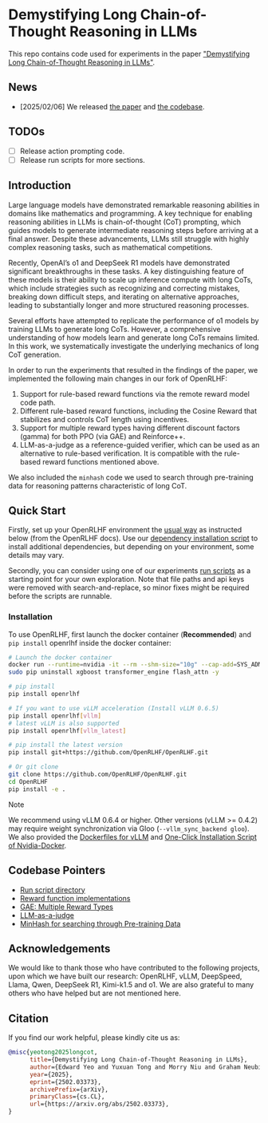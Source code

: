 # Demystifying Long Chain-of-Thought Reasoning in LLMs

This repo contains code used for experiments in the paper ["Demystifying Long Chain-of-Thought Reasoning in LLMs"](https://arxiv.org/abs/2502.03373). 


## News

- [2025/02/06] We released [the paper](https://arxiv.org/abs/2502.03373) and [the codebase](https://github.com/eddycmu/demystify-long-cot).

## TODOs

- [ ] Release action prompting code.
- [ ] Release run scripts for more sections.

## Introduction

Large language models have demonstrated remarkable reasoning abilities in domains like mathematics and programming.
A key technique for enabling reasoning abilities in LLMs is chain-of-thought (CoT) prompting, which guides models to generate intermediate reasoning steps before arriving at a final answer. Despite these advancements, LLMs still struggle with highly complex reasoning tasks, such as mathematical competitions.

Recently, OpenAI’s o1 and DeepSeek R1 models have demonstrated significant breakthroughs in these tasks. A key distinguishing feature of these models is their ability to scale up inference compute with long CoTs, which include strategies such as recognizing and correcting mistakes, breaking down difficult steps, and iterating on alternative approaches, leading to substantially longer and more structured reasoning processes.

Several efforts have attempted to replicate the performance of o1 models by training LLMs to generate long CoTs. 
However, a comprehensive understanding of how models learn and generate long CoTs remains limited. In this work, we systematically investigate the underlying mechanics of long CoT generation.

In order to run the experiments that resulted in the findings of the paper, we implemented the following main changes in our fork of OpenRLHF:

1. Support for rule-based reward functions via the remote reward model code path.
2. Different rule-based reward functions, including the Cosine Reward that stabilizes and controls CoT length using incentives.
3. Support for multiple reward types having different discount factors (gamma) for both PPO (via GAE) and Reinforce++.
4. LLM-as-a-judge as a reference-guided verifier, which can be used as an alternative to rule-based verification.
It is compatible with the rule-based reward functions mentioned above.

We also included the  `minhash` code we used to search through pre-training data for reasoning patterns characteristic of long CoT.

## Quick Start

Firstly, set up your OpenRLHF environment the [usual way](https://github.com/OpenRLHF/OpenRLHF?tab=readme-ov-file#quick-start) as instructed below (from the OpenRLHF docs). Use our [dependency installation script](openrlhf/scripts/install_deps.sh) to install additional dependencies, but depending on your environment, some details may vary.

Secondly, you can consider using one of our experiments [run scripts](openrlhf/scripts) as a starting point for your own exploration. Note that file paths and api keys were removed with search-and-replace, so minor fixes might be required before the scripts are runnable.

### Installation

To use OpenRLHF, first launch the docker container (**Recommended**) and `pip install` openrlhf inside the docker container:

```bash
# Launch the docker container
docker run --runtime=nvidia -it --rm --shm-size="10g" --cap-add=SYS_ADMIN -v $PWD:/openrlhf nvcr.io/nvidia/pytorch:24.07-py3 bash
sudo pip uninstall xgboost transformer_engine flash_attn -y

# pip install
pip install openrlhf

# If you want to use vLLM acceleration (Install vLLM 0.6.5)
pip install openrlhf[vllm]
# latest vLLM is also supported
pip install openrlhf[vllm_latest]

# pip install the latest version
pip install git+https://github.com/OpenRLHF/OpenRLHF.git

# Or git clone
git clone https://github.com/OpenRLHF/OpenRLHF.git
cd OpenRLHF
pip install -e .
```

> [!NOTE]
>We recommend using vLLM 0.6.4 or higher. Other versions (vLLM >= 0.4.2) may require weight synchronization via Gloo (`--vllm_sync_backend gloo`).
>We also provided the [Dockerfiles for vLLM](./dockerfile/) and [One-Click Installation Script of Nvidia-Docker](./examples/scripts/nvidia_docker_install.sh).

## Codebase Pointers

- [Run script directory](openrlhf/scripts/)
- [Reward function implementations](openrlhf/openrlhf/reward)
- [GAE: Multiple Reward Types](openrlhf/openrlhf/trainer/ppo_utils/experience_maker.py#L421)
- [LLM-as-a-judge](openrlhf/openrlhf/reward/judge.py)
- [MinHash for searching through Pre-training Data](minhash/)

## Acknowledgements

We would like to thank those who have contributed to the following projects, upon which we have built our research: OpenRLHF, vLLM, DeepSpeed, Llama, Qwen, DeepSeek R1, Kimi-k1.5 and o1. We are also grateful to many others who have helped but are not mentioned here.

## Citation

If you find our work helpful, please kindly cite us as:

```bibtex
@misc{yeotong2025longcot,
      title={Demystifying Long Chain-of-Thought Reasoning in LLMs}, 
      author={Edward Yeo and Yuxuan Tong and Morry Niu and Graham Neubig and Xiang Yue},
      year={2025},
      eprint={2502.03373},
      archivePrefix={arXiv},
      primaryClass={cs.CL},
      url={https://arxiv.org/abs/2502.03373}, 
}
```
